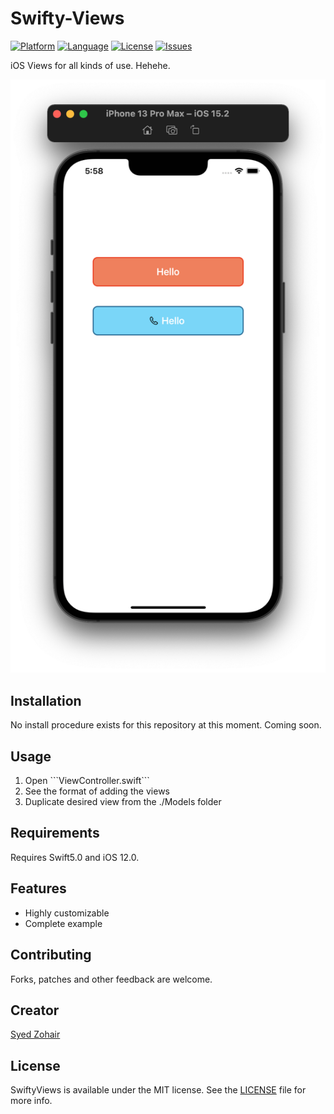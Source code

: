 Swifty-Views
========================

[![Platform](http://img.shields.io/badge/platform-iOS-blue.svg?style=flat
)](https://developer.apple.com/iphone/index.action)
[![Language](http://img.shields.io/badge/language-Swift-brightgreen.svg?style=flat
)](https://developer.apple.com/swift)
[![License](http://img.shields.io/badge/license-MIT-lightgrey.svg?style=flat
)](http://mit-license.org)
[![Issues](https://img.shields.io/github/issues/dekatotoro/SlideMenuControllerSwift.svg?style=flat
)](https://github.com/dekatotoro/SlideMenuControllerSwift/issues?state=open)



iOS Views for all kinds of use. Hehehe.

![sample](Screenshots/Inital.png)

## Installation

No install procedure exists for this repository at this moment.
Coming soon.

## Usage

<ol>
<li>Open ```ViewController.swift```</li>
<li>See the format of adding the views</li>
<li>Duplicate desired view from the ./Models folder</li>
</ol>


## Requirements
Requires Swift5.0 and iOS 12.0.


## Features
- Highly customizable
- Complete example


## Contributing
Forks, patches and other feedback are welcome.

## Creator
[Syed Zohair](https://github.com/zohairhadi)


## License
SwiftyViews is available under the MIT license. See the [LICENSE](./LICENSE) file for more info.
